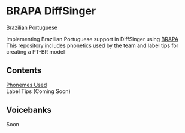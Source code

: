﻿# BRAPA DiffSinger
[ Brazilian Portuguese](README.md)


Implementing Brazilian Portuguese support in DiffSinger using [BRAPA](https://github.com/Team-BRAPA/BRAPA)</br>
This repository includes phonetics used by the team and label tips for creating a PT-BR model

## Contents
[Phonemes Used](PHONEMES.md)</br>
Label Tips (Coming Soon)

## Voicebanks
Soon


